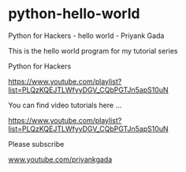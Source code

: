 # python-hello-world
Python for Hackers - hello world - Priyank Gada

This is the hello world program for my tutorial series

Python for Hackers

https://www.youtube.com/playlist?list=PLQzKQEJTLWfyyDGV_CQbPGTJn5apS10uN

You can find video tutorials here ...

https://www.youtube.com/playlist?list=PLQzKQEJTLWfyyDGV_CQbPGTJn5apS10uN


Please subscribe

www.youtube.com/priyankgada
